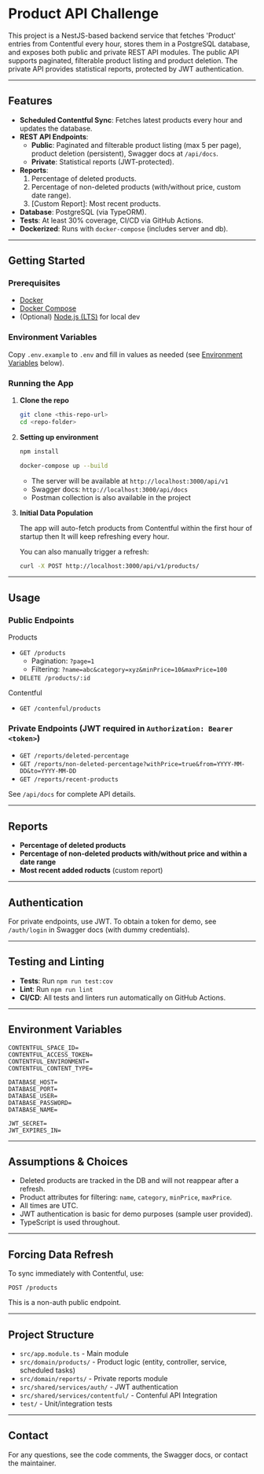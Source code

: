 # Product API Challenge

This project is a NestJS-based backend service that fetches 'Product' entries from Contentful every hour, stores them in a PostgreSQL database, and exposes both public and private REST API modules. The public API supports paginated, filterable product listing and product deletion. The private API provides statistical reports, protected by JWT authentication.

---

## Features

- **Scheduled Contentful Sync**: Fetches latest products every hour and updates the database.
- **REST API Endpoints**:
  - **Public**: Paginated and filterable product listing (max 5 per page), product deletion (persistent), Swagger docs at `/api/docs`.
  - **Private**: Statistical reports (JWT-protected).
- **Reports**:
  1. Percentage of deleted products.
  2. Percentage of non-deleted products (with/without price, custom date range).
  3. [Custom Report]: Most recent products.
- **Database**: PostgreSQL (via TypeORM).
- **Tests**: At least 30% coverage, CI/CD via GitHub Actions.
- **Dockerized**: Runs with `docker-compose` (includes server and db).

---

## Getting Started

### Prerequisites

- [Docker](https://docs.docker.com/get-docker/)
- [Docker Compose](https://docs.docker.com/compose/)
- (Optional) [Node.js (LTS)](https://nodejs.org/) for local dev

### Environment Variables

Copy `.env.example` to `.env` and fill in values as needed (see [Environment Variables](#environment-variables) below).

### Running the App

1. **Clone the repo**
   ```sh
   git clone <this-repo-url>
   cd <repo-folder>
   ```

2. **Setting up environment**
   ```sh
   npm install
   ```
   
   ```sh
   docker-compose up --build
   ```

   - The server will be available at `http://localhost:3000/api/v1`
   - Swagger docs: `http://localhost:3000/api/docs`
   - Postman collection is also available in the project 

3. **Initial Data Population**

   The app will auto-fetch products from Contentful within the first hour of startup then It will keep refreshing every hour.
   
   You can also manually trigger a refresh:
   ```sh
   curl -X POST http://localhost:3000/api/v1/products/
   ```

---

## Usage

### Public Endpoints

Products
- `GET /products`
  - Pagination: `?page=1`
  - Filtering: `?name=abc&category=xyz&minPrice=10&maxPrice=100`
- `DELETE /products/:id`

Contentful
- `GET /contenful/products`

### Private Endpoints (JWT required in `Authorization: Bearer <token>`)

- `GET /reports/deleted-percentage`
- `GET /reports/non-deleted-percentage?withPrice=true&from=YYYY-MM-DD&to=YYYY-MM-DD`
- `GET /reports/recent-products`

See `/api/docs` for complete API details.

---

## Reports

- **Percentage of deleted products**
- **Percentage of non-deleted products with/without price and within a date range**
- **Most recent added roducts** (custom report)

---

## Authentication

For private endpoints, use JWT. To obtain a token for demo, see `/auth/login` in Swagger docs (with dummy credentials).

---

## Testing and Linting

- **Tests**: Run `npm run test:cov`
- **Lint**: Run `npm run lint`
- **CI/CD**: All tests and linters run automatically on GitHub Actions.

---

## Environment Variables

```
CONTENTFUL_SPACE_ID=
CONTENTFUL_ACCESS_TOKEN=
CONTENTFUL_ENVIRONMENT=
CONTENTFUL_CONTENT_TYPE=

DATABASE_HOST=
DATABASE_PORT=
DATABASE_USER=
DATABASE_PASSWORD=
DATABASE_NAME=

JWT_SECRET=
JWT_EXPIRES_IN=
```

---

## Assumptions & Choices

- Deleted products are tracked in the DB and will not reappear after a refresh.
- Product attributes for filtering: `name`, `category`, `minPrice`, `maxPrice`.
- All times are UTC.
- JWT authentication is basic for demo purposes (sample user provided).
- TypeScript is used throughout.

---

## Forcing Data Refresh

To sync immediately with Contentful, use:
```
POST /products
```
This is a non-auth public endpoint.

---

## Project Structure

- `src/app.module.ts` - Main module
- `src/domain/products/` - Product logic (entity, controller, service, scheduled tasks)
- `src/domain/reports/` - Private reports module
- `src/shared/services/auth/` - JWT authentication
- `src/shared/services/contentful/` - Contenful API Integration
- `test/` - Unit/integration tests

---

## Contact

For any questions, see the code comments, the Swagger docs, or contact the maintainer.